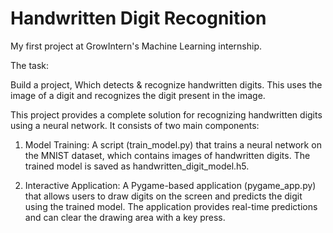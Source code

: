 # Handwritten Digit Recognition

My first project at GrowIntern's Machine Learning internship.

The task:

Build a project, Which detects & recognize handwritten digits. This uses the image of a digit and recognizes the digit present in the image.

This project provides a complete solution for recognizing handwritten digits using a neural network. It consists of two main components:

1. Model Training: A script (train_model.py) that trains a neural network on the MNIST dataset, which contains images of handwritten digits. The trained model is saved as handwritten_digit_model.h5.

2. Interactive Application: A Pygame-based application (pygame_app.py) that allows users to draw digits on the screen and predicts the digit using the trained model. The application provides real-time predictions and can clear the drawing area with a key press.
